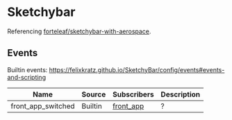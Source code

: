 # Sketchybar

Referencing [forteleaf/sketchybar-with-aerospace](https://github.com/forteleaf/sketkchybar-with-aerospace).

## Events

Builtin events: <https://felixkratz.github.io/SketchyBar/config/events#events-and-scripting>

| Name | Source | Subscribers | Description |
| --- | --- | --- | --- |
| front_app_switched | Builtin | [front_app](./items/front_app.sh) | ? |
